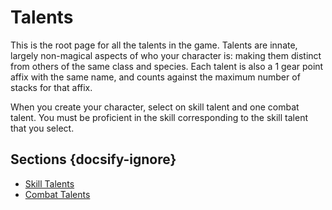 # Talents

This is the root page for all the talents in the game. Talents are innate, largely non-magical aspects of who your character is: making them distinct from others of the same class and species.
Each talent is also a 1 gear point affix with the same name, and counts against the maximum number of stacks for that affix.

When you create your character, select on skill talent and one combat talent. You must be proficient in the skill corresponding to the skill talent that you select.

## Sections {docsify-ignore}

- [Skill Talents](character-options/talents/skill-talents.md)
- [Combat Talents](character-options/talents/combat-talents.md)
